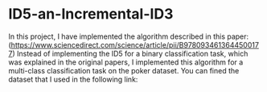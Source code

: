# ID5-an-Incremental-ID3

In this project, I have implemented the algorithm described in this paper: (https://www.sciencedirect.com/science/article/pii/B9780934613644500177)
Instead of implementing the ID5 for a binary classification task, which was explained in the original papers, I implemented this algorithm for a multi-class classification task on the poker dataset.
You can fined the dataset that I used in the following link: 
